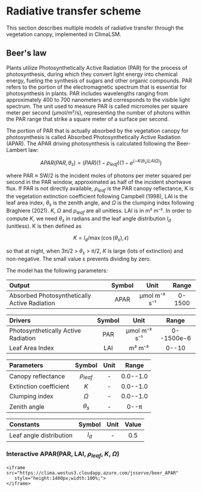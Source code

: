 # Radiative transfer scheme
This section describes multiple models of radiative transfer 
through the vegetation canopy, implemented in ClimaLSM. 

## Beer's law
Plants utilize Photosynthetically Active Radiation (PAR) for the process of photosynthesis, during which they convert light energy into chemical energy, fueling the synthesis of sugars and other organic compounds. PAR refers to the portion of the electromagnetic spectrum that is essential for photosynthesis in plants. PAR includes wavelengths ranging from approximately 400 to 700 nanometers and corresponds to the visible light spectrum. The unit used to measure PAR is called micromoles per square meter per second (μmol/m²/s), representing the number of photons within the PAR range that strike a square meter of a surface per second.

The portion of PAR that is actually absorbed by the vegetation canopy for photosynthesis is called Absorbed Photosynthetically Active Radiation (APAR). The APAR driving photosynthesis is calculated following the Beer-
Lambert law:

```math
APAR(PAR, \theta_s) = (PAR)(1 - \rho_{leaf})(1 - e^{(-K(\theta_s) LAI  \Omega)})
```

where PAR ≈ SW/2 is the incident moles of photons per meter squared per
second in the PAR window, approximated as half of the incident shortwave flux.
If PAR is not directly available, $ρ_{leaf}$ is the PAR canopy reflectance, K is the
vegetation extinction coefficient following Campbell (1998), LAI is the leaf area
index, $θ_s$ is the zenith angle, and $Ω$ is the clumping index following Braghiere
(2021). $K$, $Ω$ and $ρ_{leaf}$ are all unitless. LAI is in m² m⁻².
In order to compute $K$, we need $θ_s$ in radians and the leaf angle distribution $l_d$
(unitless). K is then defined as

```math
K = l_d/\max{(\cos{(\theta_s)}, \epsilon)}
```

so that at night, when 3π/2 > $θ_s$ > π/2, $K$ is large (lots of extinction) and
non-negative. The small value ε prevents dividing by zero.

The model has the following parameters:

| Output | Symbol | Unit | Range |
| :---         |     :---:      |    :---:      |     :---:   |
| Absorbed Photosynthetically Active Radiation  | APAR   | μmol m⁻² s⁻¹  | 0-1500 |

| Drivers | Symbol | Unit | Range |
| :---         |     :---:      |    :---:      |     :---:   |
| Photosynthetically Active Radiation | PAR | μmol m⁻² s⁻¹  | 0--1500e-6 |
| Leaf Area Index   | LAI   | m² m⁻² | 0--10 |

| Parameters | Symbol | Unit | Range |
| :---         |     :---:      |    :---:      |     :---:   |
| Canopy reflectance | $ρ_{leaf}$  | -  | 0.0--1.0 |
| Extinction coefficient  | $K$   | - | 0.0--1.0 |
| Clumping index | $Ω$  | -  | 0.0--1.0 |
| Zenith angle | $θ_s$  | -  | 0--π |
  
| Constants | Symbol | Unit | Value |
| :---         |     :---:      |    :---:      |     :---:   |
| Leaf angle distribution | $l_d$ | - | 0.5 |

### Interactive APAR(PAR, LAI, $ρ_{leaf}$, $K$, $Ω$)

```@raw html
<iframe src="https://clima.westus3.cloudapp.azure.com/jsserve/beer_APAR"
   style="height:1400px;width:100%;">
</iframe>
```
